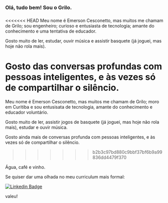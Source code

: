 ### Olá, tudo bem! Sou o Grilo.
### 

<<<<<<< HEAD
Meu nome é Emerson Cesconetto, mas muitos me chamam de Grilo; sou engenheiro; curioso e entusiasta de tecnologia; amante do conhecimento e uma tentativa de educador.

Gosto muito de ler, estudar, ouvir música e assistir basquete (já joguei, mas hoje não rola mais).

Gosto das conversas profundas com pessoas inteligentes, e às vezes só de compartilhar o silêncio.
=======
Meu nome é Emerson Cesconetto, mas muitos me chamam de Grilo; moro em Curitiba e sou entusisata de tecnologia, amante do conhecimento e educador voluntário.

Gosto muito de ler, assistir jogos de basquete (já joguei, mas hoje não rola mais), estudar e ouvir música.

Gosto ainda mais de conversas profunda com pessoas inteligentes, e às vezes só de compartilhar o silêncio.
>>>>>>> b2b3c97bd880c9bbf37bf6b9a99836dd4479f370

Água, café e vinho.

Se quiser dar uma olhada no meu curriculum mais formal:

[![Linkedin Badge](https://img.shields.io/badge/-LinkedIn-blue?style=flat-square&logo=Linkedin&logoColor=white&link=https://www.linkedin.com/in/emersoncesconetto)](https://www.linkedin.com/in/emersoncesconetto)

valeu!
<!--
**ecesconetto/ecesconetto** is a ✨ _special_ ✨ repository because its `README.md` (this file) appears on your GitHub profile.

Here are some ideas to get you started:

- 🔭 I’m currently working on ...
- 🌱 I’m currently learning ...
- 👯 I’m looking to collaborate on ...
- 🤔 I’m looking for help with ...
- 💬 Ask me about ...
- 📫 How to reach me: ...
- 😄 Pronouns: ...
- ⚡ Fun fact: ...
-->
